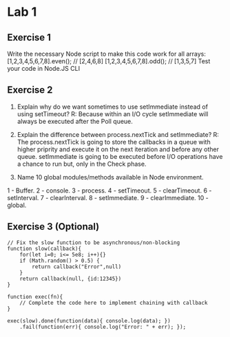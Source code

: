 # Lab 1
## Exercise 1
Write the necessary Node script to make this code work for all arrays:
[1,2,3,4,5,6,7,8].even(); // [2,4,6,8]
[1,2,3,4,5,6,7,8].odd(); // [1,3,5,7]
Test your code in Node.JS CLI

## Exercise 2
1. Explain why do we want sometimes to use setImmediate instead of using setTimeout? 
R: Because within an I/O cycle setImmediate will always be executed after the Poll queue.

2. Explain the difference between process.nextTick and setImmediate?
R: The process.nextTick is going to store the callbacks in a queue with higher priprity and execute it on the next iteration and before any other queue. setImmediate is going to be executed before I/O operations have a chance to run but, only in the Check phase.

3. Name 10 global modules/methods available in Node environment.

1 - Buffer.
2 - console.
3 - process.
4 - setTimeout.
5 - clearTimeout.
6 - setInterval.
7 - clearInterval.
8 - setImmediate.
9 - clearImmediate.
10 - global.

## Exercise 3 (Optional)
	// Fix the slow function to be asynchronous/non-blocking
	function slow(callback){ 
		for(let i=0; i<= 5e8; i++){}
		if (Math.random() > 0.5) { 	
			return callback("Error",null) 
		} 
		return callback(null, {id:12345}) 
	} 

	function exec(fn){ 
		// Complete the code here to implement chaining with callback
	}

	exec(slow).done(function(data){ console.log(data); })
		.fail(function(err){ console.log("Error: " + err); }); 
